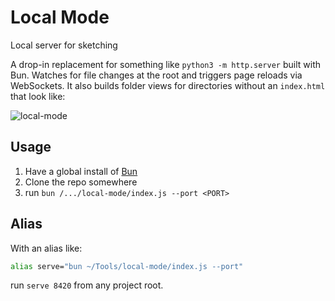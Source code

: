 # Local Mode
Local server for sketching

A drop-in replacement for something like `python3 -m http.server` built with Bun. Watches for file changes at the root and triggers page reloads via WebSockets. It also builds folder views for directories without an `index.html` that look like:

![local-mode](https://github.com/user-attachments/assets/96c487c6-e2a1-4f5e-bb8b-ba4efe4d1af0)


## Usage
1. Have a global install of [Bun](https://bun.sh/)
1. Clone the repo somewhere
1. run `bun /.../local-mode/index.js --port <PORT>`

## Alias
With an alias like:
```bash
alias serve="bun ~/Tools/local-mode/index.js --port"
```
run `serve 8420` from any project root.
